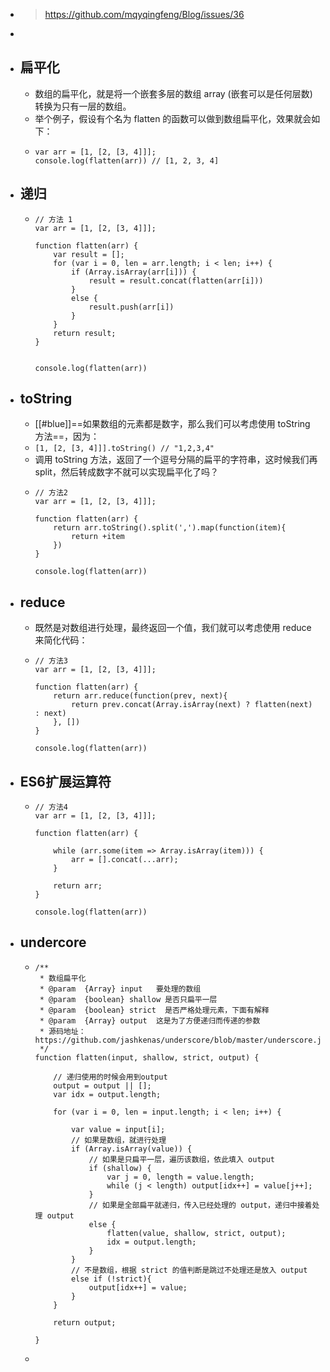 - > https://github.com/mqyqingfeng/Blog/issues/36
-
- ## 扁平化
	- 数组的扁平化，就是将一个嵌套多层的数组 array (嵌套可以是任何层数)转换为只有一层的数组。
	- 举个例子，假设有个名为 flatten 的函数可以做到数组扁平化，效果就会如下：
	- ```
	  var arr = [1, [2, [3, 4]]];
	  console.log(flatten(arr)) // [1, 2, 3, 4]
	  ```
- ## 递归
	- ```
	  // 方法 1
	  var arr = [1, [2, [3, 4]]];
	  
	  function flatten(arr) {
	      var result = [];
	      for (var i = 0, len = arr.length; i < len; i++) {
	          if (Array.isArray(arr[i])) {
	              result = result.concat(flatten(arr[i]))
	          }
	          else {
	              result.push(arr[i])
	          }
	      }
	      return result;
	  }
	  
	  
	  console.log(flatten(arr))
	  ```
- ## toString
	- [[#blue]]==如果数组的元素都是数字，那么我们可以考虑使用 toString 方法==，因为：
	- `[1, [2, [3, 4]]].toString() // "1,2,3,4"`
	- 调用 toString 方法，返回了一个逗号分隔的扁平的字符串，这时候我们再 split，然后转成数字不就可以实现扁平化了吗？
	- ```
	  // 方法2
	  var arr = [1, [2, [3, 4]]];
	  
	  function flatten(arr) {
	      return arr.toString().split(',').map(function(item){
	          return +item
	      })
	  }
	  
	  console.log(flatten(arr))
	  ```
- ## reduce
	- 既然是对数组进行处理，最终返回一个值，我们就可以考虑使用 reduce 来简化代码：
	- ```
	  // 方法3
	  var arr = [1, [2, [3, 4]]];
	  
	  function flatten(arr) {
	      return arr.reduce(function(prev, next){
	          return prev.concat(Array.isArray(next) ? flatten(next) : next)
	      }, [])
	  }
	  
	  console.log(flatten(arr))
	  ```
- ## ES6扩展运算符
	- ```
	  // 方法4
	  var arr = [1, [2, [3, 4]]];
	  
	  function flatten(arr) {
	  
	      while (arr.some(item => Array.isArray(item))) {
	          arr = [].concat(...arr);
	      }
	  
	      return arr;
	  }
	  
	  console.log(flatten(arr))
	  ```
- ## undercore
	- ```
	  /**
	   * 数组扁平化
	   * @param  {Array} input   要处理的数组
	   * @param  {boolean} shallow 是否只扁平一层
	   * @param  {boolean} strict  是否严格处理元素，下面有解释
	   * @param  {Array} output  这是为了方便递归而传递的参数
	   * 源码地址：https://github.com/jashkenas/underscore/blob/master/underscore.js#L528
	   */
	  function flatten(input, shallow, strict, output) {
	  
	      // 递归使用的时候会用到output
	      output = output || [];
	      var idx = output.length;
	  
	      for (var i = 0, len = input.length; i < len; i++) {
	  
	          var value = input[i];
	          // 如果是数组，就进行处理
	          if (Array.isArray(value)) {
	              // 如果是只扁平一层，遍历该数组，依此填入 output
	              if (shallow) {
	                  var j = 0, length = value.length;
	                  while (j < length) output[idx++] = value[j++];
	              }
	              // 如果是全部扁平就递归，传入已经处理的 output，递归中接着处理 output
	              else {
	                  flatten(value, shallow, strict, output);
	                  idx = output.length;
	              }
	          }
	          // 不是数组，根据 strict 的值判断是跳过不处理还是放入 output
	          else if (!strict){
	              output[idx++] = value;
	          }
	      }
	  
	      return output;
	  
	  }
	  ```
	-